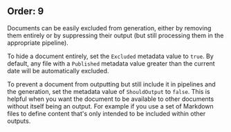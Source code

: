 Order: 9
---
Documents can be easily excluded from generation, either by removing them entirely or by suppressing their output (but still processing them in the appropriate pipeline).

To hide a document entirely, set the `Excluded` metadata value to `true`. By default, any file with a `Published` metadata value greater than the current date will be automatically excluded.

To prevent a document from outputting but still include it in pipelines and the generation, set the metadata value of `ShouldOutput` to `false`. This is helpful when you want the document to be available to other documents without itself being an output. For example if you use a set of Markdown files to define content that's only intended to be included within other outputs.